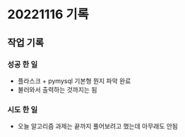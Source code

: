 ﻿# 20221116 기록
## 작업 기록
### 성공 한 일
- 플라스크 + pymysql 기본형 뭔지 파악 완료
- 불러와서 출력하는 것까지는 됨

### 시도 한 일
- 오늘 알고리즘 과제는 끝까지 풀어보려고 했는데 아무래도 안됨